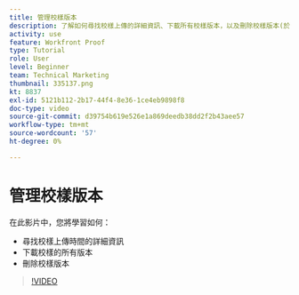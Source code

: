 ```yaml
---
title: 管理校樣版本
description: 了解如何尋找校樣上傳的詳細資訊、下載所有校樣版本，以及刪除校樣版本(於 [!DNL  Workfront].
activity: use
feature: Workfront Proof
type: Tutorial
role: User
level: Beginner
team: Technical Marketing
thumbnail: 335137.png
kt: 8837
exl-id: 5121b112-2b17-44f4-8e36-1ce4eb9898f8
doc-type: video
source-git-commit: d39754b619e526e1a869deedb38dd2f2b43aee57
workflow-type: tm+mt
source-wordcount: '57'
ht-degree: 0%

---
```


# 管理校樣版本

在此影片中，您將學習如何：

* 尋找校樣上傳時間的詳細資訊
* 下載校樣的所有版本
* 刪除校樣版本

>[!VIDEO](https://video.tv.adobe.com/v/335137/?quality=12)

<!--
## Learn more
* Manage proof versions
* Remove or archive a proof
* Summary for documents overview
-->
